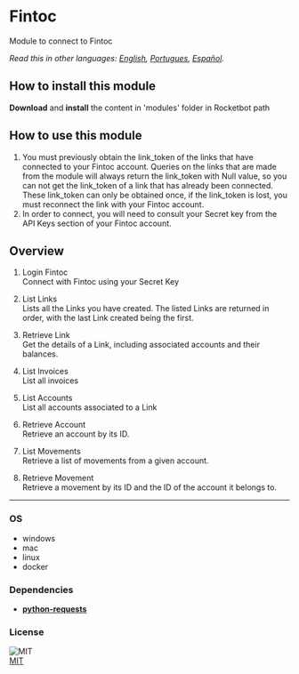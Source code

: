 # Fintoc
  
Module to connect to Fintoc  

*Read this in other languages: [English](README.md), [Portugues](README.pr.md), [Español](README.es.md).*

## How to install this module
  
__Download__ and __install__ the content in 'modules' folder in Rocketbot path  


## How to use this module

1. You must previously obtain the link_token of the links that have connected to your Fintoc account. Queries on the links that are made from the module will always return the link_token with Null value, so you can not get the link_token of a link that has already been connected. These link_token can only be obtained once, if the link_token is lost, you must reconnect the link with your Fintoc account. 
2. In order to connect, you will need to consult your Secret key from the API Keys section of your Fintoc account.


## Overview


1. Login Fintoc  
Connect with Fintoc using your Secret Key

2. List Links  
Lists all the Links you have created. The listed Links are returned in order, with the last Link created being the first.

3. Retrieve Link  
Get the details of a Link, including associated accounts and their balances.

4. List Invoices  
List all invoices

5. List Accounts  
List all accounts associated to a Link

6. Retrieve Account  
Retrieve an account by its ID.

7. List Movements  
Retrieve a list of movements from a given account.

8. Retrieve Movement  
Retrieve a movement by its ID and the ID of the account it belongs to.  




----
### OS

- windows
- mac
- linux
- docker

### Dependencies
- [**python-requests**](https://pypi.org/project/python-requests/)
### License
  
![MIT](https://camo.githubusercontent.com/107590fac8cbd65071396bb4d04040f76cde5bde/687474703a2f2f696d672e736869656c64732e696f2f3a6c6963656e73652d6d69742d626c75652e7376673f7374796c653d666c61742d737175617265)  
[MIT](http://opensource.org/licenses/mit-license.ph)